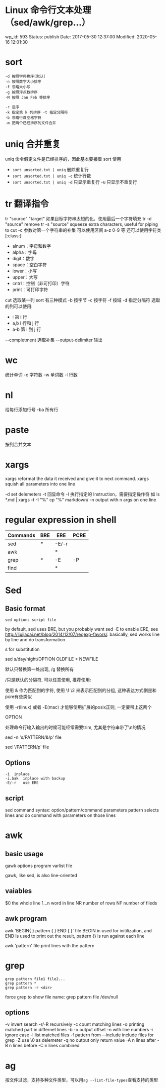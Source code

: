 # Linux 命令行文本处理（sed/awk/grep...）


wp_id: 593
Status: publish
Date: 2017-05-30 12:37:00
Modified: 2020-05-16 12:01:30


# sort 

```
-d 按照字典排序(默认)
-n 按照数字大小排序
-f 忽略大小写
-g 按照浮点数排序
-M 按照 Jan Feb 等排序

-r 逆序
-k 指定第 k 列排序 -t 指定分隔符
-b 忽略行首空格字符
-m 把两个已经排序的文件合并
```

# uniq 合并重复

uniq 命令假定文件是已经排序的，因此基本要接着 sort 使用

* `sort unsorted.txt | uniq` 删除重复行
* `sort unsorted.txt | uniq -c` 统计行数
* `sort unsorted.txt | uniq -d` 只显示重复行 -u 只显示不重复行

# tr 翻译指令

tr "source" "target" 如果目标字符串太短的化，使用最后一个字符填充
tr -d "source" remove
tr -s "source" squeeze extra characters, useful for piping to cut
-c 参数对第一个字符串的补集
可以使用区间 a-z 0-9 等
还可以使用字符类 [:class:]

* alnum：字母和数字
* alpha：字母
* digit：数字
* space：空白字符
* lower：小写
* upper：大写
* cntrl：控制（非可打印）字符
* print：可打印字符

cut 选取某一列 sort <mode> <which>
有三种模式 -b 按字节 -c 按字符 -f 按域 -d 指定分隔符
选取的列可以使用:

* i 第 i 行
* a,b  i 行和 j 行
* a-b 第 i 到 j 行

--completment 选取补集
--output-delimiter 输出

# wc

统计单词 -c 字符数 -w 单词数 -l 行数

# nl

给每行添加行号 -ba 所有行

# paste

按列合并文本

# xargs 

xargs reformat the data it received and give it to next command. xargs squish all parameters into one line

-d set delemeters
-t 回显命令
-I 执行指定的 Instruction，需要指定操作符
如 ls *.md | xargs -t -I "%" cp "%" markdown/
-n output with n args on one line


# regular expression in shell

|Commands|BRE|ERE|PCRE|
|--------|---|---|----|
|sed |*|-E/-r||	
|awk||*||	
|grep|*|-E|-P|
|find||*| |

# Sed

## Basic format

```
sed options script file
```

by default, sed uses BRE, but you probably want sed -E to enable ERE, see http://liujiacai.net/blog/2014/12/07/regexp-favors/. basically, sed works line by line and do transformation

s for substitution

sed s/day/night/OPTION OLDFILE > NEWFILE

默认只替换第一处出现, /g 替换所有


/只是默认的分隔符, 可以任意使用, 推荐使用:

使用 & 作为匹配到的字符, 使用 \1 \2 来表示匹配到的分组, 这种表达方式倒是和 pcre有些类似

使用 -r(linux) 或者 -E(mac) 才能够使用扩展的posix正则, 一定要带上这两个

OPTION

处理命令行输入输出的时候可能经常需要trim, 尤其是字符串带了\n的情况

sed -n 's/PATTERN/&/p' file

sed '/PATTERN/p' file


## Options

```
-i	inplace
-i.bak	inplace with backup
-E/-r	use ERE
```

## script

sed command syntax: option/pattern/command parameters
pattern selects lines and do command with parameters on those lines

# awk

## basic usage

gawk options program varlist file

gawk, like sed, is also line-oriented

## vaiables

$0	the whole line
$1...$n	word in line
NR	number of rows
NF	number of fileds

## awk program

awk 'BEGIN{ } pattern { } END { }' file
BEGIN in used for initilization, and END is used to print out the result, pattern {} is run against each line

awk 'pattern' file
print lines with the pattern

# grep

```
grep pattern file1 file2...
grep pattern *
grep pattern -r <dir>
```

force grep to show file name: 
    grep pattern file /dev/null

## options

-v	invert search
-r/-R	recursively
-c 	count matching lines
-o	printing matched part in differnet lines
-b -o	output offset
-n	with line numbers
-i 	ignore case
-l	list matched files
-f 	pattern from 
--include	include files for grep
-Z	use \0 as delemeter
-q	no output only return value
-A n	lines after
-B n	lines before
-C n	lines combined

# ag

按文件过滤，支持多种文件类型，可以用`ag --list-file-types`查看支持的类型